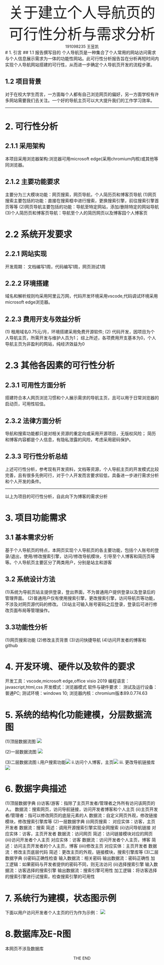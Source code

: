 <div align='center'><font size=15>关于建立个人导航页的可行性分析与需求分析</font></div>
<div align='center'><font size=2>191098235 王昱凯</font></div>
# 1. 引言
## 1.1 报告撰写目的
个人导航页是一种集合了个人常用的网站访问需求与个人信息展示需求为一体的功能性网站。此可行性分析报告旨在分析再短时间内实现个人导航网站搭建的可行性，从而进一步确定个人导航页开发的流程步骤。

## 1.2 项目背景
对于在校大学生而言，一方面每个人都有自己浏览网页的偏好，另一方面学校有许多网站需要我们去关注。一个好的导航主页可以大大提升我们的工作学习效率。
***
# 2. 可行性分析
## 2.1.1 采用架构
本项目采用浏览器架构:浏览器可用microsoft edge(采用chromium内核)或其他等同浏览器。
## 2.1.2 主要功能要求
主要分为三大模块功能：网页搜索，网页导航，个人简历页和博客页导航
(1)网页搜索主要包括的功能：直接在搜索框中进行搜索，更换搜索引擎，前往搜索引擎首页等等
(2)网页导航主要包括的功能：导航至特定网站，添加/删除特定的网站导航
(3)个人简历页和博客页导航：导航至个人的简历网页以及博客园个人博客页

# 2.2 系统开发要求
## 2.2.1 网站实现
开发周期： 文档编写1周，代码编写1周，网页测试1周
## 2.2.2 环境搭建
域名和解析规则均采用阿里云万网，代码开发环境采用vscode,代码调试环境采用microsoft edge浏览器。
## 2.2.3 费用开支与效益分析
(1) 租用域名0.75元/月，环境搭建采用免费开源软件;
(2) 代码开发，因项目为个人导航主页，所需开发与维护人员为1；
综上所述，各项费用开支基本为0，个人导航主页为非盈利的网站，纯经济效益为0

# 2.3 其他各因素的可行性分析
## 2.3.1 可用性方面分析
搭建符合本人网页浏览习惯和个人展示需求的导航主页，且可以用于日常浏览器的启动页，可用性较佳。
## 2.3.2 法律方面分析
导航和搜索功能都只是对相关资源的重定向或采用开源项目，无版权风险；
简历和博客内容都是个人信息，有隐私泄露的风险，考虑采用密码保护。

## 2.3.3 可行性分析总结
上述可行性分析，参考现有开发资料，文档等资源，个人导航主页的开发模式比较完善，且有很多先例可行，对于个人开发而言要求较低，具备进一步进行需求分析和个人开发的条件。
***
以上为项目的可行性分析，自此向下为博客的需求分析
# 3. 项目功能需求
## 3.1 基本需求分析
基于个人导航页的特点，本网页实现个人导航页的各主要功能，包括个人账号的登录/退出，使用/修改搜索引擎，访问/修改导航模块，引导至个人博客和简历页等等。个人导航页主要区分了两类用户，分别是站主和游客


## 3.2 系统设计方法
(1)系统为导航页站主提供登录，登出界面，不为普通用户提供登录以及登录后的管理界面。
(2)普通用户仅有使用搜索引擎，更改搜索引擎，访问导航页等功能，不涉及对网页源代码的修改。
(3)站主可输入账号密码之后登录，登录后可进行修改页面布局等管理操作。

## 3.3功能性分析
(1)网页搜索功能
(2)修改主页背景
(3)访问快捷导航
(4)访问开发者的博客和github

# 4. 开发环境、硬件以及软件的要求
开发工具：vscode,microsoft edge,office visio 2019
编程语言：javascript,html,css
开发模式：浏览器模式
软件与硬件要求：
测试及运行设备：普通PC;
测试环境：windows 10;
浏览器内核：chromium版本89.0.774.63

# 5. 系统的结构化功能建模，分层数据流图
(1)顶层数据流图
![](./documentation/img1.jpg)

(2)一层数据流图
![](./documentation/img2.jpg)

(3)二层数据流图
i.用户搜索功能![](./documentation/img3.jpg)
ii.访问个人博客，主页![](./documentation/img4.jpg)
iii. 更改导航链接库![](./documentation/img5.jpg)

# 6. 数据字典描述
(1)顶层数据字典
(i)访客/游客：指除了主页开发者/管理者之外所有访问该网页的人。
数据流：搜索网页，访问导航链接，访问开发者博客和个人主页
(ii)主页开发者/管理者：指可以修改网页的底层元素的人
数据流：自定义网页外观，修改链接模块，修改搜索引擎库等
(2)一层数据字典
(i)网页搜索：
对应实体：访客，主页开发者
数据流：搜索
简述：调用开源搜索引擎实现全网搜索
(ii)访问导航链接
对应实体：访客，主页开发者
数据流：访问网页
简述：访问链接模块对应的网页
(iii)访问开发者个人主页
对应实体：访客
数据流：访问开发者个人主页，博客
简述：访问主页开发者的个人主页，博客
(iiii)修改主页
对应实体：主页开发者
数据流：修改主页底层代码
简述：更改主页的外观，链接模块，搜索引擎库等
(3)二层数据字典
(i)密码正确性检查
输入数据流：相关密码
输出数据流：密码正确性
加工逻辑：如果密码与开发者提供的密码不同，则无法访问
(ii)选择搜索引擎
输入数据流：访客选择的搜索引擎
输出数据流：搜索引擎可用性
加工逻辑：将访客选择的搜索引擎进行试搜索，检查搜索引擎的可用性

# 7. 系统行为建模，状态图示例
下面以用户访问开发者个人主页的行为作为示例：
![](./documentation/img6.jpg)
# 8.数据库及E-R图
本网页不涉及数据库

<div align='center'><font size=2>THE END</font></div>
